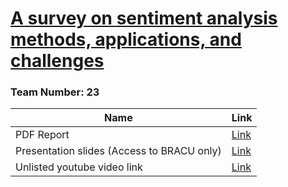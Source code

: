 # [A survey on sentiment analysis methods, applications, and challenges](https://link.springer.com/article/10.1007/s10462-022-10144-1#citeas?sv1=affiliate&sv_campaign_id=922583&awc=26429_1701032497_53aa9ce0e029931629d1fec2a66c881a&utm_medium=affiliate&utm_source=awin&utm_campaign=CONR_BOOKS_ECOM_DE_PHSS_ALWYS_DEEPLINK&utm_content=textlink&utm_term=922583)
### Team Number: 23

| Name | Link |
| --- | --- |
| PDF Report | [Link](https://github.com/golamdastagir/CSE431_team23/blob/5e01642cb9659080a1dedc2031f64b73bf0f333d/submission1/research%20report.pdf) |
| Presentation slides (Access to BRACU only) | [Link](https://docs.google.com/presentation/d/17kO3UzwTve02tuCvnzwDdA9NljvEbOi00pjyewADAH8/edit?usp=sharing) |
| Unlisted youtube video link | [Link](https://youtu.be/2T4tg4tOZxw) |

